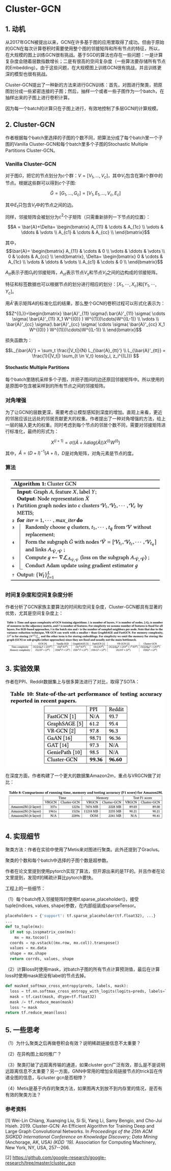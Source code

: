 # Cluster-GCN

## 1. 动机

从2017年GCN被提出以来，GCN在许多基于图的应用里取得了成功。但由于原始的GCN在每次计算卷积时需要使用整个图的邻接矩阵和所有节点的特征，所以，在大规模的图上训练GCN很有挑战。基于SGD的算法也存在一些问题：一是计算复杂度会随着层数指数增长；二是有很高的空间复杂度（一些算法要存储所有节点的Embedding）。由于这些问题，在大规模图上训练GCN很有挑战，并且训练更深的模型也很有挑战。

Cluster-GCN提出了一种新的方法来进行GCN训练：首先，对图进行聚类，把原图划分成一些紧密连接的子图；然后，抽样一个或者一些子图作为一个batch，在抽样出来的子图上进行卷积计算。

因为每一个batch的计算只在子图上进行，有效地控制了多层GCN的计算规模。

## 2. Cluster-GCN

作者根据每个batch里选择的子图的个数不同，把算法分成了每个batch里一个子图的Vanilla Cluster-GCN和每个batch里多个子图的Stochastic Multiple Partitions Cluster-GCN。

### Vanilla Cluster-GCN

对于图$G$，把它的节点划分为$c$个群：$V = [V_1, ..., V_c]$，其中$V_t$包含在第$t$个群中的节点。根据这些群可以得到$c$个子图:

$$\bar{G}=[G_1,..., G_c]=[{V_1,E_1},\dots,{V_c,E_c}]$$

其中$E_t$只包含$V_t$中的节点之间的边。

同样，邻接矩阵会被划分为$c^2$个子矩阵（只需重新排列一下节点的位置）：

$$A = \bar{A}+\Delta= 
\begin{bmatrix}
    A_{11} & \cdots & A_{1c} \\
    \vdots & \ddots & \vdots \\
    A_{c1} & \cdots & A_{cc} \\
\end{bmatrix}$$

其中，$$\bar{A}= 
\begin{bmatrix}
    A_{11} & \cdots & 0      \\
    \vdots & \ddots & \vdots \\
    0      & \cdots & A_{cc} \\
\end{bmatrix},
\Delta= 
\begin{bmatrix}
    0      & \cdots & A_{1c} \\
    \vdots & \ddots & \vdots \\
    A_{c1} & \cdots & 0      \\
\end{bmatrix}$$

$A_{tt}$表示子图$G_t$的邻接矩阵，$A_{st}$表示节点$V_s$和节点$V_t$之间的边构成的邻接矩阵。

特征和标签数据也可以根据节点的划分进行相应的划分：$[X_1,\cdots,X_c]$和$[Y_1,\cdots,Y_c]$。

用$\bar{A}’$表示矩阵$A$的标准化后的结果，那么整个GCN的卷积过程可以形式化表示为：

$$Z^{(L)}=\begin{bmatrix}
\bar{A}'_{11} \sigma(\ bar{A}'_{11} \sigma( \cdots \sigma( \bar{A}'_{11} X_1 W^{(0)} ) W^{(1)})\cdots)W^{(L-1)} \\
\vdots \\
\bar{A}'_{cc} \sigma(\ bar{A}'_{cc} \sigma( \cdots \sigma( \bar{A}'_{cc} X_1 W^{(0)} ) W^{(1)})\cdots)W^{(L-1)}  \\
\end{bmatrix}$$

损失函数为：

$$L_{\bar{A}'} = \sum_t \frac{|V_t|}{N} L_{\bar{A}_{tt}'} \\
L_{\bar{A}'_{tt}} = \frac{1}{|V_t|} \sum_{t \in V_t} loss(y_i, z_i^{(L)})
$$

#### Stochastic Multiple Partitions 

每个batch里随机采样多个子图，并把子图间的边还原回邻接矩阵中。所以使用的是原图中包含被采样到的所有节点之间的邻接矩阵。

### 对角增强

为了让GCN的层数更深，需要考虑让模型感知到深度的增加。直观上来看，更近的邻居应该比远处的邻居贡献更大的权重。作者提出了一种对角增强的方法，给上一层的输入更大的权重。同时考虑到每个节点的邻居个数不同，需要对邻接矩阵进行标准化，最终的形式为：

$$X^{(l+1)} = \sigma((\tilde{A}+\lambda diag(\tilde{A}))X^{(l)}W^{(l)})$$

其中，$\tilde{A}=(D+I)^{-1}(A+I)$，$D$是对角矩阵，对角元素是节点的度。

### 算法

![](images/clustergcn_algorithm.png)

### 时间复杂度和空间复杂度分析

作者分析了GCN家族主要算法的时间和空间复杂度，Cluster-GCN都具有显著的优势，尤其是空间复杂度上：

![](images/cluster_gcn_time_space_complexity.png)

## 3. 实验效果

作者在PPI、Reddit数据集上与很多算法进行了对比，取得了SOTA：

![](images/cluster_gcn_sota.png)

在深度方面，作者构建了一个更大的数据集Amazon2m，重点与VRGCN做了对比：

![](images/cluster_gcn_amazon2m.png)

## 4. 实现细节

聚类方法：作者在实验中使用了Metis来对图进行聚类。此外还提到了Graclus。

聚类的个数和每个batch中选择的子图个数是超参数。

作者在论文里提到使用pytorch实现了算法，但开源出来的是TF的。并且作者在论文里提到，发现tf的稀疏计算比pytorch要快。

工程上的一些细节：

（1）每个batch传入邻接矩阵时使用tf.sparse_placeholder()，接受tuple(indices, values, shape)参数，在内部组装成sparseTensor。

```python
placeholders = {'support': tf.sparse_placeholder(tf.float32), ...}
...
def to_tuple(mx):
  if not sp.isspmatrix_coo(mx):
    mx = mx.tocoo()
  coords = np.vstack((mx.row, mx.col)).transpose()
  values = mx.data
  shape = mx.shape
  return corrds, values, shape

```



（2）计算loss时使用mask，对batch子图的所有节点计算预测值，最后在计算loss时使用mask把没有label的节点去掉。

```python
def masked_softmax_cross_entropy(preds, labels, mask):
  loss = tf.nn.softmax_cross_entropy_with_logits(logits=preds, labels=labels)
  mask = tf.cast(mask, dtype=tf.float32)
  mask /= tf.reduce_mean(mask)
  loss *= mask
return tf.reduce_mean(loss)
```

## 5. 一些思考

（1）为什么聚类之后再做卷积会有效？说明稀疏链接信息不太重要？

（2）在异构图上如何推广？

（3）聚类打破了远距离传输的通道，如果cluster gcn广泛有效，那么是不是说明远距离信息不太重要？另一方面，GNN中常用的增加全局链接节点的trick旨在传递全图的信息，与cluster gcn是否相悖？

（4）Metis是基于内存的聚类方法，如果图再大到放不到内存里的情况，是否有有效的聚类方法？



### 参考资料

[1] Wei-Lin Chiang, Xuanqing Liu, Si Si, Yang Li, Samy Bengio, and Cho-Jui Hsieh. 2019. Cluster-GCN: An Efficient Algorithm for Training Deep and Large Graph Convolutional Networks. In *Proceedings of the 25th ACM SIGKDD International Conference on Knowledge Discovery; Data Mining* (Anchorage, AK, USA) *(KDD '19).* Association for Computing Machinery, New York, NY, USA, 257--266.

[2] https://github.com/google-research/google-research/tree/master/cluster_gcn


